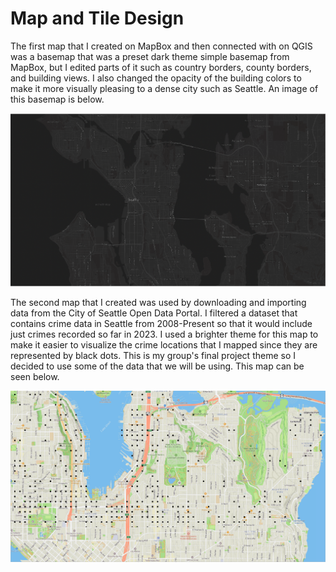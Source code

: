 # Map and Tile Design

The first map that I created on MapBox and then connected with on QGIS was a basemap that was a preset dark theme simple basemap from MapBox, but I edited parts of it such as country borders, county borders, and building views. I also changed the opacity of the building colors to make it more visually pleasing to a dense city such as Seattle. An image of this basemap is below.

![](/assets/basemap.png)

The second map that I created was used by downloading and importing data from the City of Seattle Open Data Portal. I filtered a dataset that contains crime data in Seattle from 2008-Present so that it would include just crimes recorded so far in 2023. I used a brighter theme for this map to make it easier to visualize the crime locations that I mapped since they are represented by black dots. This is my group's final project theme so I decided to use some of the data that we will be using. This map can be seen below.

![](/assets/crimesmap.png)
